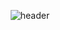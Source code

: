 <div align="center">

![header](https://capsule-render.vercel.app/api?type=transparent&color=auto&height=200&section=header&text=Hyejin%20Lee&fontSize=90&fontColor=89929b&desc=Frontend%20Developer&descAlign=64&descAlignY=68)

</div>
